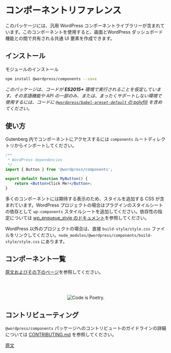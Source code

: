 <!--
# Component Reference

This package includes a library of generic WordPress components to be used for creating common UI elements shared between screens and features of the WordPress dashboard.
-->
# コンポーネントリファレンス

このパッケージには、汎用 WordPress コンポーネントライブラリーが含まれています。このコンポーネントを使用すると、画面とWordPress ダッシュボード機能との間で共有される共通 UI 要素を作成できます。

<!--
## Installation

Install the module

```bash
npm install @wordpress/components --save
```
-->
## インストール

モジュールのインストール

```bash
npm install @wordpress/components --save
```

<!--
_This package assumes that your code will run in an **ES2015+** environment. If you're using an environment that has limited or no support for ES2015+ such as IE browsers then using [core-js](https://github.com/zloirock/core-js) will add polyfills for these methods._

_This package assumes that your code will run in an **ES2015+** environment. If you're using an environment that has limited or no support for such language features and APIs, you should include [the polyfill shipped in `@wordpress/babel-preset-default`](/packages/babel-preset-default#polyfill) in your code._
 -->
_このパッケージは、コードが **ES2015+** 環境で実行されることを仮定しています。その言語機能や API の一部のみ、または、まったくサポートしない環境で使用するには、コードに [`@wordpress/babel-preset-default` の polyfill](https://github.com/WordPress/gutenberg/tree/trunk/packages/babel-preset-default#polyfill) を含めてください。_

<!--
## Usage

Within Gutenberg, these components can be accessed by importing from the `components` root directory:
-->
## 使い方

Gutenberg 内でコンポーネントにアクセスするには `components` ルートディレクトリからインポートしてください。

```jsx
/**
 * WordPress dependencies
 */
import { Button } from '@wordpress/components';

export default function MyButton() {
	return <Button>Click Me!</Button>;
}
```

<!--
Many components include CSS to add style, you will need to add in order to appear correctly. Within WordPress, add the `wp-components` stylesheet as a dependency of your plugin's stylesheet. See [wp_enqueue_style documentation](https://developer.wordpress.org/reference/functions/wp_enqueue_style/#parameters) for how to specify dependencies.

In non-WordPress projects, link to the `build-style/style.css` file directly, it is located at `node_modules/@wordpress/components/build-style/style.css`.
-->
多くのコンポーネントには期待する表示のため、スタイルを追加する CSS が含まれています。WordPress プロジェクトの場合はプラグインのスタイルシートの依存として `wp-components` スタイルシートを追加してください。依存性の指定については [wp_enqueue_style のドキュメント](https://developer.wordpress.org/reference/functions/wp_enqueue_style/#parameters)を参照してください。

WordPress 以外のプロジェクトの場合は、直接 `build-style/style.css` ファイルをリンクしてください。`node_modules/@wordpress/components/build-style/style.css` にあります。

## コンポーネント一覧

[原文およびその下のページ](https://developer.wordpress.org/block-editor/reference-guides/components/)を参照してください。

<br/><br/><p align="center"><img src="https://s.w.org/style/images/codeispoetry.png?1" alt="Code is Poetry." /></p>

<!--
## Contributing
 -->
## コントリビューティング

<!--
See [CONTRIBUTING.md](/packages/components/CONTRIBUTING.md) for the contributing guidelines for the `@wordpress/components` package.
 -->
`@wordpress/components` パッケージへのコントリビュートのガイドラインの詳細については [CONTRIBUTING.md](https://github.com/WordPress/gutenberg/blob/trunk/packages/components/CONTRIBUTING.md) を参照してください。

[原文](https://github.com/WordPress/gutenberg/blob/trunk/packages/components/README.md)
